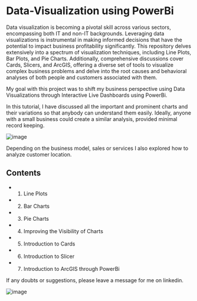 # Data-Visualization using PowerBi

Data visualization is becoming a pivotal skill across various sectors, encompassing both IT and non-IT backgrounds. Leveraging data visualizations is instrumental in making informed decisions that have the potential to impact business profitability significantly. This repository delves extensively into a spectrum of visualization techniques, including Line Plots, Bar Plots, and Pie Charts. Additionally, comprehensive discussions cover Cards, Slicers, and ArcGIS, offering a diverse set of tools to visualize complex business problems and delve into the root causes and behavioral analyses of both people and customers associated with them.

My goal with this project was to shift my business perspective using Data Visualizations through Interactive Live Dashboards using PowerBi.

In this tutorial, I have discussed all the important and prominent charts and their variations so that anybody can understand them easily. Ideally, anyone with a small business could create a similar analysis, provided minimal record keeping. 

![image](https://github.com/panchoprograms/Business-Data-modeling/assets/147740662/240ea88e-5b34-414b-bc3a-13ac886c20a1)

Depending on the business model, sales or services I also explored how to analyze customer location.

## Contents
* 1. Line Plots
* 2. Bar Charts
* 3. Pie Charts
* 4. Improving the Visibility of Charts
* 5. Introduction to Cards
* 6. Introduction to Slicer
* 7. Introduction to ArcGIS through PowerBi

If any doubts or suggestions, please leave a message for me on linkedin.


![image](https://github.com/user-attachments/assets/93268ddd-5dd4-4054-952c-a1e65d5502d3)

